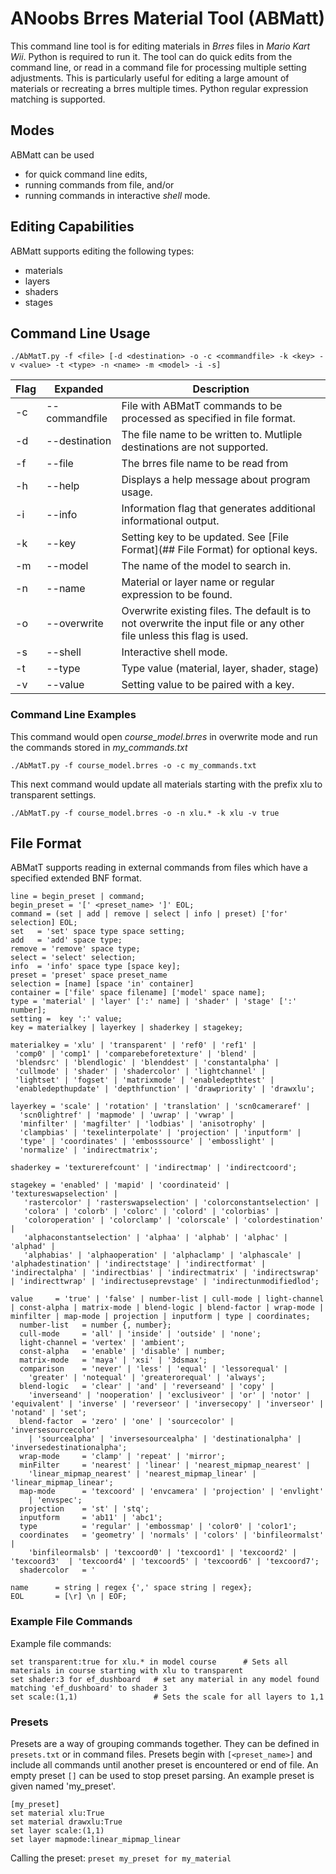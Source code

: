 # ANoobs Brres Material Tool (ABMatt)
This command line tool is for editing materials in _Brres_ files in _Mario Kart Wii_. Python is required to run it. The tool can do quick edits from the command line, or read in a command file for processing multiple setting adjustments. This is particularly useful for editing a large amount of materials or recreating a brres multiple times. Python regular expression matching is supported.

## Modes
ABMatt can be used 
* for quick command line edits, 
* running commands from file, and/or 
* running commands in interactive *shell* mode.

## Editing Capabilities
ABMatt supports editing the following types:
* materials
* layers
* shaders
* stages

## Command Line Usage
```
./AbMatT.py -f <file> [-d <destination> -o -c <commandfile> -k <key> -v <value> -t <type> -n <name> -m <model> -i -s]
```
| Flag |Expanded| Description |
|---|---|---|
| -c | --commandfile | File with ABMatT commands to be processed as specified in file format. |
| -d | --destination | The file name to be written to. Mutliple destinations are not supported. |
| -f | --file | The brres file name to be read from |
| -h | --help | Displays a help message about program usage. |
| -i | --info | Information flag that generates additional informational output. |
| -k | --key | Setting key to be updated. See [File Format](## File Format) for optional keys. |
| -m | --model | The name of the model to search in. |
| -n | --name | Material or layer name or regular expression to be found. |
| -o | --overwrite | Overwrite existing files. The default is to not overwrite the input file or any other file unless this flag is used. |
| -s | --shell | Interactive shell mode. |
| -t | --type | Type value (material, layer, shader, stage) |
| -v | --value | Setting value to be paired with a key. |

### Command Line Examples
This command would open *course_model.brres* in overwrite mode and run the commands stored in *my_commands.txt*
```
./AbMatT.py -f course_model.brres -o -c my_commands.txt
```
This next command would update all materials starting with the prefix xlu to transparent settings.
```
./AbMatT.py -f course_model.brres -o -n xlu.* -k xlu -v true
```

## File Format
ABMatT supports reading in external commands from files which have a specified extended BNF format.
```
line = begin_preset | command;
begin_preset = '[' <preset_name> ']' EOL; 
command = (set | add | remove | select | info | preset) ['for' selection] EOL;
set   = 'set' space type space setting;
add   = 'add' space type;
remove = 'remove' space type;
select = 'select' selection;
info  = 'info' space type [space key];
preset = 'preset' space preset_name
selection = [name] [space 'in' container]
container = ['file' space filename] ['model' space name];
type = 'material' | 'layer' [':' name] | 'shader' | 'stage' [':' number];
setting =  key ':' value;
key = materialkey | layerkey | shaderkey | stagekey;

materialkey = 'xlu' | 'transparent' | 'ref0' | 'ref1' |
 'comp0' | 'comp1' | 'comparebeforetexture' | 'blend' |
 'blendsrc' | 'blendlogic' | 'blenddest' | 'constantalpha' |
 'cullmode' | 'shader' | 'shadercolor' | 'lightchannel' |
 'lightset' | 'fogset' | 'matrixmode' | 'enabledepthtest' |
 'enabledepthupdate' | 'depthfunction' | 'drawpriority' | 'drawxlu';

layerkey = 'scale' | 'rotation' | 'translation' | 'scn0cameraref' |
  'scn0lightref' | 'mapmode' | 'uwrap' | 'vwrap' |    
  'minfilter' | 'magfilter' | 'lodbias' | 'anisotrophy' |
  'clampbias' | 'texelinterpolate' | 'projection' | 'inputform' |
  'type' | 'coordinates' | 'embosssource' | 'embosslight' |
  'normalize' | 'indirectmatrix';

shaderkey = 'texturerefcount' | 'indirectmap' | 'indirectcoord';

stagekey = 'enabled' | 'mapid' | 'coordinateid' | 'textureswapselection' |
   'rastercolor' | 'rasterswapselection' | 'colorconstantselection' |
   'colora' | 'colorb' | 'colorc' | 'colord' | 'colorbias' |
   'coloroperation' | 'colorclamp' | 'colorscale' | 'colordestination' |
   'alphaconstantselection' | 'alphaa' | 'alphab' | 'alphac' | 'alphad' |
   'alphabias' | 'alphaoperation' | 'alphaclamp' | 'alphascale' | 'alphadestination' | 'indirectstage' | 'indirectformat' | 'indirectalpha' | 'indirectbias' | 'indirectmatrix' | 'indirectswrap' | 'indirecttwrap' | 'indirectuseprevstage' | 'indirectunmodifiedlod';

value     = 'true' | 'false' | number-list | cull-mode | light-channel | const-alpha | matrix-mode | blend-logic | blend-factor | wrap-mode | minfilter | map-mode | projection | inputform | type | coordinates;
  number-list   = number {, number};
  cull-mode     = 'all' | 'inside' | 'outside' | 'none';
  light-channel = 'vertex' | 'ambient';
  const-alpha   = 'enable' | 'disable' | number;
  matrix-mode   = 'maya' | 'xsi' | '3dsmax';
  comparison    = 'never' | 'less' | 'equal' | 'lessorequal' |  
    'greater' | 'notequal' | 'greaterorequal' | 'always';
  blend-logic   = 'clear' | 'and' | 'reverseand' | 'copy' |
    'inverseand' | 'nooperation' | 'exclusiveor' | 'or' | 'notor' | 'equivalent' | 'inverse' | 'reverseor' | 'inversecopy' | 'inverseor' | 'notand' | 'set';
  blend-factor  = 'zero' | 'one' | 'sourcecolor' | 'inversesourcecolor'
    | 'sourcealpha' | 'inversesourcealpha' | 'destinationalpha' | 'inversedestinationalpha';
  wrap-mode     = 'clamp' | 'repeat' | 'mirror';
  minFilter     = 'nearest' | 'linear' | 'nearest_mipmap_nearest' |
    'linear_mipmap_nearest' | 'nearest_mipmap_linear' | 'linear_mipmap_linear';
  map-mode      = 'texcoord' | 'envcamera' | 'projection' | 'envlight'  
    | 'envspec';
  projection    = 'st' | 'stq';
  inputform     = 'ab11' | 'abc1';
  type          = 'regular' | 'embossmap' | 'color0' | 'color1';
  coordinates   = 'geometry' | 'normals' | 'colors' | 'binfileormalst' |    
    'binfileormalsb' | 'texcoord0' | 'texcoord1' | 'texcoord2' | 'texcoord3'  | 'texcoord4' | 'texcoord5' | 'texcoord6' | 'texcoord7';
  shadercolor   = '

name      = string | regex {',' space string | regex};
EOL       = [\r] \n | EOF;
```

### Example File Commands

Example file commands:
```
set transparent:true for xlu.* in model course      # Sets all materials in course starting with xlu to transparent
set shader:3 for ef_dushboard   # set any material in any model found matching 'ef_dushboard' to shader 3
set scale:(1,1)                 # Sets the scale for all layers to 1,1
```

### Presets
Presets are a way of grouping commands together. They can be defined in `presets.txt` or in command files.
Presets begin with `[<preset_name>]` and include all commands until another preset is encountered or end of file. 
An empty preset `[]` can be used to stop preset parsing. An example preset is given named 'my_preset'.
```
[my_preset]
set material xlu:True
set material drawxlu:True
set layer scale:(1,1)
set layer mapmode:linear_mipmap_linear
```
Calling the preset:
`preset my_preset for my_material`